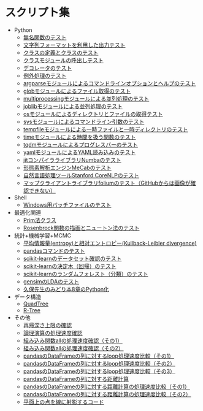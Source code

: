 # スクリプト集

* Python
	* [無名関数のテスト](./test_lambda.py)
	* [文字列フォーマットを利用した出力テスト](./test_format.py)
	* [クラスの定義とクラスのテスト](./test_class.py)
	* [クラスモジュールの呼出しテスト](./test_call_class.py)
	* [デコレータのテスト](./test_decorator.ipynb)
	* [例外処理のテスト](./test_assert.py)
	* [argparseモジュールによるコマンドラインオプションとヘルプのテスト](./test_argparse.py)
	* [globモジュールによるファイル取得のテスト](./test_glob.py)
	* [multiprocessingモジュールによる並列処理のテスト](test_multiprocessing.py)
	* [joblibモジュールによる並列処理のテスト](./test_joblib.py)
	* [osモジュールによるディレクトリとファイルの取得テスト](./test_os_walk.py)
	* [sysモジュールによるコマンドライン引数のテスト](./test_sys_args.py)
	* [tempfileモジュールによる一時ファイルと一時ディレクトリのテスト](./test_tempfile.py)
	* [timeモジュールによる時間を扱う関数のテスト](./test_time.py)
	* [tqdmモジュールによるプログレスバーのテスト](./test_tqdm.py)
	* [yamlモジュールによるYAML読み込みのテスト](./test_yaml.py)
	* [jitコンパイラライブラリNumbaのテスト](./test_numba_jit.py)
	* [形態素解析エンジンMeCabのテスト](./test_mecab.py)
	* [自然言語処理ツールStanford CoreNLPのテスト](./test_corenlp.py)
	* [マップクライアントライブラリfoliumのテスト（GitHubからは画像が確認できない）](./test_folium.ipynb)
* Shell
	* [Windows用バッチファイルのテスト](./test_bat.bat)
* 最適化関連
	* [Prim法クラス](./test_prim.py)
	* [Rosenbrock関数の描画とニュートン法のテスト](./rosenbrock.ipynb)
* 統計+機械学習+MCMC
	* [平均情報量(entropy)と相対エントロピー(Kullback-Leibler divergence)](./test_ent_kl.py)
	* [pandasコマンドのテスト](./test_pandas.ipynb)
	* [scikit-learnのデータセット確認のテスト](./sklearn_load_data.ipynb)
	* [scikit-learnの決定木（回帰）のテスト](./test_decisiontreeregressor.ipynb)
	* [scikit-learnのランダムフォレスト（分類）のテスト](./test_randomforest.ipynb)
	* [gensimのLDAのテスト](./test_gensim_lda.ipynb)
	* [久保先生のみどり本8章のPython化](./kubo8.ipynb)
* データ構造
	* [QuadTree](./test_quadtree.ipynb)
	* [R-Tree](./test_rtree.py)
* その他
	* [再帰深さ上限の確認](./test_recursion.py)
	* [論理演算の処理速度確認](./compare_logical_operator.py)
	* [組み込み関数allの処理速度確認（その1）](./compare_all01.py)
	* [組み込み関数allの処理速度確認（その2）](./compare_all02.py)
	* [pandasのDataFrameの列に対するloop処理速度比較（その1）](./compare_pandas_loop01.py)
	* [pandasのDataFrameの列に対するloop処理速度比較（その2）](./compare_pandas_loop02.py)
	* [pandasのDataFrameの列に対するloop処理速度比較（その3）](./compare_pandas_loop03.py)
	* [pandasのDataFrameの列に対する距離計算](./calc_pandas_dist.py)
	* [pandasのDataFrameの列に対する距離計算の処理速度比較（その1）](./compare_pandas_var_use.py)
	* [pandasのDataFrameの列に対する距離計算の処理速度比較（その2）](./compare_pandas_dist_numpy.py)
	* [平面上の点を線に射影するコード](./proj_point_to_line.ipynb)
